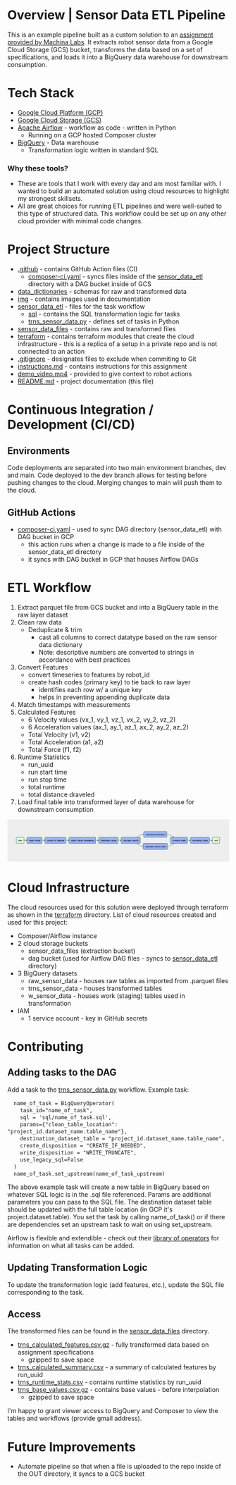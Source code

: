 # Overview | Sensor Data ETL Pipeline

This is an example pipeline built as a custom solution to an [assignment provided by Machina Labs](https://github.com/Machina-Labs/data_engineer_hw). It extracts robot sensor data from a Google Cloud Storage (GCS) bucket, transforms the data based on a set of specifications, and loads it into a BigQuery data warehouse for downstream consumption.

# Tech Stack
- [Google Cloud Platform (GCP)](https://cloud.google.com/gcp)
- [Google Cloud Storage (GCS)](https://cloud.google.com/storage/docs)
- [Apache Airflow](https://airflow.apache.org/docs/apache-airflow/stable/) - workflow as code - written in Python
  - Running on a GCP hosted Composer cluster
- [BigQuery](https://cloud.google.com/bigquery/docs) - Data warehouse
  - Transformation logic written in standard SQL

### Why these tools?  
- These are tools that I work with every day and am most familiar with. I wanted to build an automated solution using cloud resources to highlight my strongest skillsets.
- All are great choices for running ETL pipelines and were well-suited to this type of structured data. This workflow could be set up on any other cloud provider with minimal code changes.

# Project Structure 
- [.github](./.github) - contains GitHub Action files (CI)
  - [composer-ci.yaml](./.github/workflows/composer-ci.yaml) - syncs files inside of the [sensor_data_etl](./sensor_data_etl) directory with a DAG bucket inside of GCS
- [data_dictionaries](./data_dictionaries) - schemas for raw and transformed data
- [img](./img) - contains images used in documentation
- [sensor_data_etl](./sensor_data_etl) - files for the task workflow
  - [sql](./sensor_data_etl/sql) - contains the SQL transformation logic for tasks
  - [trns_sensor_data.py](./sensor_data_etl/trns_sensor_data.py) - defines set of tasks in Python
- [sensor_data_files](./sensor_data_files) - contains raw and transformed files
- [terraform](./terraform) - contains terraform modules that create the cloud infrastructure - this is a replica of a setup in a private repo and is not connected to an action
- [.gitignore](./.gitignore) - designates files to exclude when commiting to Git
- [instructions.md](./instructions.md) - contains instructions for this assignment
- [demo_video.mp4](./demo_video.mp4) - provided to give context to robot actions
- [README.md](README.MD) - project documentation (this file)

# Continuous Integration / Development (CI/CD)
## Environments
Code deployments are separated into two main environment branches, dev and main. Code deployed to the dev branch allows for testing before pushing changes to the cloud. Merging changes to main will push them to the cloud.

## GitHub Actions
- [composer-ci.yaml](./.github/workflows/composer-ci.yaml) - used to sync DAG directory (sensor_data_etl) with DAG bucket in GCP 
  - this action runs when a change is made to a file inside of the sensor_data_etl directory
  - it syncs with DAG bucket in GCP that houses Airflow DAGs

# ETL Workflow 
1. Extract parquet file from GCS bucket and into a BigQuery table in the raw layer dataset
2. Clean raw data
    - Deduplicate & trim
      - cast all columns to correct datatype based on the raw sensor data dictionary
      - Note: descriptive numbers are converted to strings in accordance with best practices
3. Convert Features
    - convert timeseries to features by robot_id
    - create hash codes (primary key) to tie back to raw layer
      - identifies each row w/ a unique key
      - helps in preventing appending duplicate data
4. Match timestamps with measurements
5. Calculated Features 
   - 6 Velocity values (vx_1, vy_1, vz_1, vx_2, vy_2, vz_2)
   - 6 Acceleration values (ax_1, ay_1, az_1, ax_2, ay_2, az_2)
   - Total Velocity (v1, v2)
   - Total Acceleration (a1, a2)
   - Total Force (f1, f2)
6. Runtime Statistics
   - run_uuid
   - run start time
   - run stop time
   - total runtime
   - total distance draveled
8. Load final table into transformed layer of data warehouse for downstream consumption

![Airflow DAG](./img/airflow_dag_v2.png)

# Cloud Infrastructure
The cloud resources used for this solution were deployed through terraform as shown in the [terraform](./terraform) directory. List of cloud resources created and used for this project:
- Composer/Airflow instance
- 2 cloud storage buckets
  - sensor_data_files (extraction bucket)
  - dag bucket (used for Airflow DAG files - syncs to [sensor_data_etl](./sensor_data_etl) directory)
- 3 BigQuery datasets
  - raw_sensor_data - houses raw tables as imported from .parquet files
  - trns_sensor_data - houses transformed tables
  - w_sensor_data - houses work (staging) tables used in transformation 
- IAM 
  - 1 service account - key in GitHub secrets

# Contributing
## Adding tasks to the DAG
Add a task to the [trns_sensor_data.py](sensor_data_etl/trns_sensor_data.py) workflow. Example task:

      name_of_task = BigQueryOperator(
        task_id="name_of_task",
        sql = 'sql/name_of_task.sql',
        params={"clean_table_location": "project_id.dataset_name.table_name"},
        destination_dataset_table = "project_id.dataset_name.table_name",
        create_disposition = "CREATE_IF_NEEDED",
        write_disposition = "WRITE_TRUNCATE",
        use_legacy_sql=False 
      )
      name_of_task.set_upstream(name_of_task_upstream)

The above example task will create a new table in BigQuery based on whatever SQL logic is in the .sql file referenced. Params are additional parameters you can pass to the SQL file. The destination dataset table should be updated with the full table location (in GCP it's project.dataset.table). You set the task by calling name_of_task() or if there are dependencies set an upstream task to wait on using set_upstream.

Airflow is flexible and extendible - check out their [library of operators](https://airflow.apache.org/docs/apache-airflow/stable/concepts/operators.html) for information on what all tasks can be added.
## Updating Transformation Logic
To update the transformation logic (add features, etc.), update the SQL file corresponding to the task.
## Access
The transformed files can be found in the [sensor_data_files](./sensor_data_files/in) directory.

- [trns_calculated_features.csv.gz](./sensor_data_files/in/trns_calculated_features.csv.gz) - fully transformed data based on assignment specifications
  - gzipped to save space
- [trns_calculated_summary.csv](./sensor_data_files/in/trns_calculated_summary.csv) - a summary of calculated features by run_uuid
- [trns_runtime_stats.csv](./sensor_data_files/in/trns_runtime_stats.csv) - contains runtime statistics by run_uuid
- [trns_base_values.csv.gz](./sensor_data_files/in/trns_base_values.csv.gz) - contains base values - before interpolation 
  - gzipped to save space

I'm happy to grant viewer access to BigQuery and Composer to view the tables and workflows (provide gmail address).

# Future Improvements
- Automate pipeline so that when a file is uploaded to the repo inside of the OUT directory, it syncs to a GCS bucket 